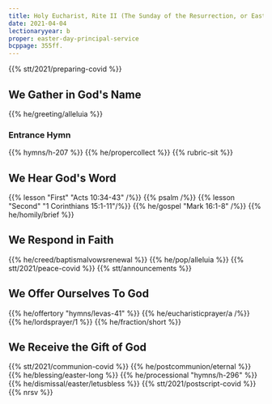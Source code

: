 ```yaml
---
title: Holy Eucharist, Rite II (The Sunday of the Resurrection, or Easter Day)
date: 2021-04-04
lectionaryyear: b
proper: easter-day-principal-service
bcppage: 355ff.
---
```

{{% stt/2021/preparing-covid %}}

## We Gather in God's Name
{{% he/greeting/alleluia %}}
### Entrance Hymn
{{% hymns/h-207 %}}
{{% he/propercollect %}}
{{% rubric-sit %}}

## We Hear God's Word
{{% lesson "First" "Acts 10:34-43" /%}}
{{% psalm /%}}
{{% lesson "Second" "1 Corinthians 15:1-11"/%}}
{{% he/gospel "Mark 16:1-8" /%}}
{{% he/homily/brief %}}

## We Respond in Faith
{{% he/creed/baptismalvowsrenewal %}}
{{% he/pop/alleluia %}}
{{% stt/2021/peace-covid %}}
{{% stt/announcements %}}

## We Offer Ourselves To God
{{% he/offertory "hymns/levas-41" %}}
{{% he/eucharisticprayer/a /%}}
{{% he/lordsprayer/1 %}}
{{% he/fraction/short %}}

## We Receive the Gift of God
{{% stt/2021/communion-covid %}}
{{% he/postcommunion/eternal %}}
{{% he/blessing/easter-long %}}
{{% he/processional "hymns/h-296" %}}
{{% he/dismissal/easter/letusbless %}}
{{% stt/2021/postscript-covid %}}
{{% nrsv %}}
